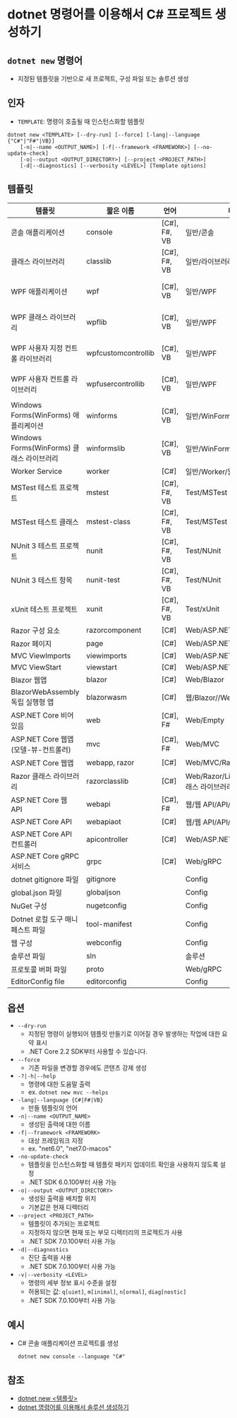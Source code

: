 # dotnet 명령어를 이용해서 C# 프로젝트 생성하기

## `dotnet new` 명령어
- 지정된 템플릿을 기반으로 새 프로젝트, 구성 파일 또는 솔루션 생성

## 인자
- `TEMPLATE`: 명령이 호출될 때 인스턴스화할 템플릿
```
dotnet new <TEMPLATE> [--dry-run] [--force] [-lang|--language {"C#"|"F#"|VB}]
    [-n|--name <OUTPUT_NAME>] [-f|--framework <FRAMEWORK>] [--no-update-check]
    [-o|--output <OUTPUT_DIRECTORY>] [--project <PROJECT_PATH>]
    [-d|--diagnostics] [--verbosity <LEVEL>] [Template options]
```

## 템플릿

| 템플릿 | 짧은 이름 | 언어 | 태그 | 도입 |
|--------|----------|------|------|------|
| 콘솔 애플리케이션 | console | [C#], F#, VB | 일반/콘솔 | 1.0 |
| 클래스 라이브러리 | classlib | [C#], F#, VB | 일반/라이브러리 | 1.0 |
| WPF 애플리케이션 | wpf | [C#], VB | 일반/WPF | 3.0(VB의 경우 5.0) |
| WPF 클래스 라이브러리 | wpflib | [C#], VB | 일반/WPF | 3.0(VB의 경우 5.0) |
| WPF 사용자 지정 컨트롤 라이브러리 | wpfcustomcontrollib | [C#], VB | 일반/WPF | 3.0(VB의 경우 5.0) |
| WPF 사용자 컨트롤 라이브러리 | wpfusercontrollib | [C#], VB | 일반/WPF | 3.0(VB의 경우 5.0) |
| Windows Forms(WinForms) 애플리케이션 | winforms | [C#], VB | 일반/WinForms | 3.0(VB의 경우 5.0) |
| Windows Forms(WinForms) 클래스 라이브러리 | winformslib | [C#], VB | 일반/WinForms | 3.0(VB의 경우 5.0) |
| Worker Service | worker | [C#] | 일반/Worker/웹 | 3.0 |
| MSTest 테스트 프로젝트 | mstest | [C#], F#, VB | Test/MSTest | 1.0 |
| MSTest 테스트 클래스 | mstest-class | [C#], F#, VB | Test/MSTest | 1.0 |
| NUnit 3 테스트 프로젝트 | nunit | [C#], F#, VB | Test/NUnit | 2.1.400 |
| NUnit 3 테스트 항목 | nunit-test | [C#], F#, VB | Test/NUnit | 2.2 |
| xUnit 테스트 프로젝트 | xunit | [C#], F#, VB | Test/xUnit | 1.0 |
| Razor 구성 요소 | razorcomponent | [C#] | Web/ASP.NET | 3.0 |
| Razor 페이지 | page | [C#] | Web/ASP.NET | 2.0 |
| MVC ViewImports | viewimports | [C#] | Web/ASP.NET | 2.0 |
| MVC ViewStart | viewstart | [C#] | Web/ASP.NET | 2.0 |
| Blazor 웹앱 | blazor | [C#] | Web/Blazor | 8.0.100 |
| BlazorWebAssembly 독립 실행형 앱 | blazorwasm | [C#] | 웹/Blazor//WebAssemblyPWA | 3.1.300 |
| ASP.NET Core 비어 있음 | web | [C#], F# | Web/Empty | 1.0 |
| ASP.NET Core 웹앱(모델-뷰-컨트롤러) | mvc | [C#], F# | Web/MVC | 1.0 |
| ASP.NET Core 웹앱 | webapp, razor | [C#] | Web/MVC/Razor Pages | 2.2, 2.0 |
| Razor 클래스 라이브러리 | razorclasslib | [C#] | Web/Razor/Library/Razor 클래스 라이브러리 | 2.1 |
| ASP.NET Core 웹 API | webapi | [C#], F# | 웹/웹 API/API/서비스/WebAPI | 1.0 |
| ASP.NET Core API | webapiaot | [C#] | 웹/웹 API/API/서비스 | 8.0 |
| ASP.NET Core API 컨트롤러 | apicontroller | [C#] | Web/ASP.NET | 8.0 |
| ASP.NET Core gRPC 서비스 | grpc | [C#] | Web/gRPC | 3.0 |
| dotnet gitignore 파일 | gitignore |  | Config | 3.0 |
| global.json 파일 | globaljson |  | Config | 2.0 |
| NuGet 구성 | nugetconfig |  | Config | 1.0 |
| Dotnet 로컬 도구 매니페스트 파일 | tool-manifest |  | Config | 3.0 |
| 웹 구성 | webconfig |  | Config | 1.0 |
| 솔루션 파일 | sln |  | 솔루션 | 1.0 |
| 프로토콜 버퍼 파일 | proto |  | Web/gRPC | 3.0 |
| EditorConfig file | editorconfig |  | Config | 6.0 |

## 옵션
- `--dry-run`
  - 지정된 명령이 실행되어 템플릿 만들기로 이어질 경우 발생하는 작업에 대한 요약 표시
  - .NET Core 2.2 SDK부터 사용할 수 있습니다.
- `--force`
  - 기존 파일을 변경할 경우에도 콘텐츠 강제 생성
- `-?|-h|--help`
  - 명령에 대한 도움말 출력
  - ex. `dotnet new mvc --helps`
- `-lang|--language {C#|F#|VB}`
  - 만들 템플릿의 언어
- `-n|--name <OUTPUT_NAME>`
  - 생성된 출력에 대한 이름
- `-f|--framework <FRAMEWORK>`
  - 대상 프레임워크 지정
  - ex. "net6.0", "net7.0-macos"
- `-no-update-check`
  - 템플릿을 인스턴스화할 때 템플릿 패키지 업데이트 확인을 사용하지 않도록 설정
  - .NET SDK 6.0.100부터 사용 가능
- `-o|--output <OUTPUT_DIRECTORY>`
  - 생성된 출력을 배치할 위치
  - 기본값은 현재 디렉터리
- `--project <PROJECT_PATH>`
  - 템플릿이 추가되는 프로젝트
  - 지정하지 않으면 현재 또는 부모 디렉터리의 프로젝트가 사용
  - .NET SDK 7.0.100부터 사용 가능
- `-d|--diagnostics`
  - 진단 출력을 사용
  - .NET SDK 7.0.100부터 사용 가능
- `-v|--verbosity <LEVEL>`
  - 명령의 세부 정보 표시 수준을 설정
  - 허용되는 값: `q[uiet]`, `m[inimal]`, `n[ormal]`, `diag[nostic]`
  - .NET SDK 7.0.100부터 사용 가능

## 예시
- C# 콘솔 애플리케이션 프로젝트를 생성
    ```
    dotnet new console --language "C#"
    ```

## 참조
- [dotnet new <템플릿>](https://learn.microsoft.com/ko-kr/dotnet/core/tools/dotnet-new)
- [dotnet 명령어를 이용해서 솔루션 생성하기](./dotnet%20명령어%20이용해서%20솔루션%20생성하기.md)